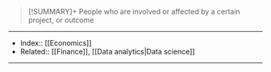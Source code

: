 > [!SUMMARY]+
> People who are involved or affected by a certain project, or outcome



---
- Index:: [[Economics]] 
- Related:: [[Finance]], [[Data analytics|Data science]]
---